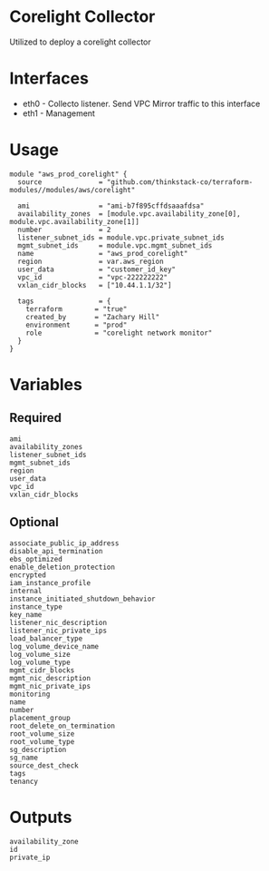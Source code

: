 # Corelight Collector
Utilized to deploy a corelight collector

# Interfaces
- eth0 - Collecto listener. Send VPC Mirror traffic to this interface
- eth1 - Management

# Usage
    module "aws_prod_corelight" {
      source              = "github.com/thinkstack-co/terraform-modules//modules/aws/corelight"
      
      ami                 = "ami-b7f895cffdsaaafdsa"
      availability_zones  = [module.vpc.availability_zone[0], module.vpc.availability_zone[1]]
      number              = 2
      listener_subnet_ids = module.vpc.private_subnet_ids
      mgmt_subnet_ids     = module.vpc.mgmt_subnet_ids
      name                = "aws_prod_corelight"
      region              = var.aws_region
      user_data           = "customer_id_key"
      vpc_id              = "vpc-222222222"
      vxlan_cidr_blocks   = ["10.44.1.1/32"]
      
      tags                = {
        terraform        = "true"
        created_by       = "Zachary Hill"
        environment      = "prod"
        role             = "corelight network monitor"
      }
    }

# Variables
## Required
    ami
    availability_zones
    listener_subnet_ids
    mgmt_subnet_ids
    region
    user_data
    vpc_id
    vxlan_cidr_blocks

## Optional
    associate_public_ip_address
    disable_api_termination
    ebs_optimized
    enable_deletion_protection
    encrypted
    iam_instance_profile
    internal
    instance_initiated_shutdown_behavior
    instance_type
    key_name
    listener_nic_description
    listener_nic_private_ips
    load_balancer_type
    log_volume_device_name
    log_volume_size
    log_volume_type
    mgmt_cidr_blocks
    mgmt_nic_description
    mgmt_nic_private_ips
    monitoring
    name
    number
    placement_group
    root_delete_on_termination
    root_volume_size
    root_volume_type
    sg_description
    sg_name
    source_dest_check
    tags
    tenancy

# Outputs
    availability_zone
    id
    private_ip
